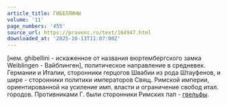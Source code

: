 ```yaml
---
article_title: ГИБЕЛЛИНЫ
volume: '11'
page_numbers: '455'
source_url: https://pravenc.ru/text/164947.html
downloaded_at: '2025-10-13T11:07:00Z'
---
```


[нем. ghibellini - искаженное от названия вюртембергского замка Weiblingen - Вайблинген], политическое направление в средневек. Германии и Италии, сторонники герцогов Швабии из рода Штауфенов, и шире - сторонники политики императоров Свящ. Римской империи, ориентированной на усиление имп. власти и ограничение свобод итал. городов. Противниками Г. были сторонники Римских пап - [гвельфы](https://pravenc.ru/text/гвельфы.html).
